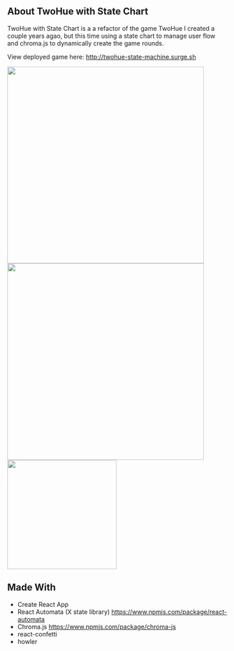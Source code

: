 ## About TwoHue with State Chart

TwoHue with State Chart is a a refactor of the game TwoHue I created a couple years agao, but this time using a state chart to manage user flow and chroma.js to dynamically create the game rounds.

View deployed game here: http://twohue-state-machine.surge.sh

<img src="https://i.imgur.com/iaWzlC8.png" width="450">
<img src="https://i.imgur.com/i91exEK.png" width="450">
<img src="https://i.imgur.com/hD0Y5QT.png" width="250">


## Made With
- Create React App
- React Automata (X state library) https://www.npmjs.com/package/react-automata
- Chroma.js https://www.npmjs.com/package/chroma-js
- react-confetti
- howler
